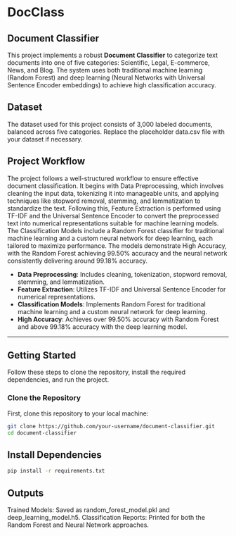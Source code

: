 # DocClass
## Document Classifier

This project implements a robust **Document Classifier** to categorize text documents into one of five categories: Scientific, Legal, E-commerce, News, and Blog. The system uses both traditional machine learning (Random Forest) and deep learning (Neural Networks with Universal Sentence Encoder embeddings) to achieve high classification accuracy.

## Dataset
The dataset used for this project consists of 3,000 labeled documents, balanced across five categories. Replace the placeholder data.csv file with your dataset if necessary.

## Project Workflow
The project follows a well-structured workflow to ensure effective document classification. It begins with Data Preprocessing, which involves cleaning the input data, tokenizing it into manageable units, and applying techniques like stopword removal, stemming, and lemmatization to standardize the text. Following this, Feature Extraction is performed using TF-IDF and the Universal Sentence Encoder to convert the preprocessed text into numerical representations suitable for machine learning models. The Classification Models include a Random Forest classifier for traditional machine learning and a custom neural network for deep learning, each tailored to maximize performance. The models demonstrate High Accuracy, with the Random Forest achieving 99.50% accuracy and the neural network consistently delivering around 99.18% accuracy.

- **Data Preprocessing**: Includes cleaning, tokenization, stopword removal, stemming, and lemmatization.
- **Feature Extraction**: Utilizes TF-IDF and Universal Sentence Encoder for numerical representations.
- **Classification Models**: Implements Random Forest for traditional machine learning and a custom neural network for deep learning.
- **High Accuracy**: Achieves over 99.50% accuracy with Random Forest and above 99.18% accuracy with the deep learning model.

---

## Getting Started

Follow these steps to clone the repository, install the required dependencies, and run the project.

### Clone the Repository
First, clone this repository to your local machine:
```bash
git clone https://github.com/your-username/document-classifier.git
cd document-classifier
```

## Install Dependencies
```bash
pip install -r requirements.txt
```
## Outputs
Trained Models: Saved as random_forest_model.pkl and deep_learning_model.h5.
Classification Reports: Printed for both the Random Forest and Neural Network approaches.
